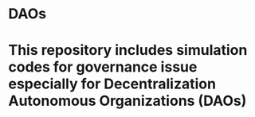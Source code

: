 # DAOs

# This repository includes simulation codes for governance issue especially for Decentralization Autonomous Organizations (DAOs)
